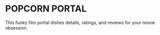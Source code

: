 # POPCORN PORTAL

This funky film portal dishes details, ratings, and reviews for your movie obsession.
